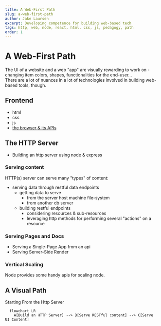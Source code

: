 ```yaml
---
title: A Web-First Path
slug: a-web-first-path
author: Jake Laursen
excerpt: Developing competence for building web-based tech
tags: http, web, node, react, html, css, js, pedagogy, path
order: 1
---
```


# A Web-First Path

The UI of a website and a web "app" are visually rewarding to work on - changing item colors, shapes, functionalities for the end-user...  
There are a lot of nuances in a lot of technologies involved in building web-based tools, though.

## Frontend

- html
- css
- js
- [the browser & its APIs](https://developer.mozilla.org/en-US/docs/Web/API)

## The HTTP Server

- Building an http server using node & express

### Serving content

HTTP(s) server can serve many "types" of content:

- serving data through restful data endpoints
  - getting data to serve
    - from the server host machine file-system
    - from another db server
  - building restful endpoints
    - considering resources & sub-resources
    - leveraging http methods for performing several "actions" on a resource

### Serving Pages and Docs

- Serving a Single-Page App from an api
- Serving Server-Side Render

### Vertical Scaling

Node provides some handy apis for scaling node.

## A Visual Path

Starting From the Http Server

```mermaid
  flowchart LR
    A[Build an HTTP Server] --> B[Serve RESTful content] --> C[Serve UI Content]
```

